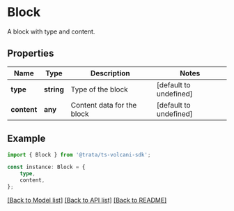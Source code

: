 # Block

A block with type and content.

## Properties

Name | Type | Description | Notes
------------ | ------------- | ------------- | -------------
**type** | **string** | Type of the block | [default to undefined]
**content** | **any** | Content data for the block | [default to undefined]

## Example

```typescript
import { Block } from '@trata/ts-volcani-sdk';

const instance: Block = {
    type,
    content,
};
```

[[Back to Model list]](../README.md#documentation-for-models) [[Back to API list]](../README.md#documentation-for-api-endpoints) [[Back to README]](../README.md)
